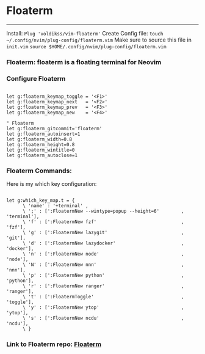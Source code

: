 # Floaterm

---

Install: `Plug 'voldikss/vim-floaterm'`
Create Config file: `touch ~/.config/nvim/plug-config/floaterm.vim`
Make sure to source this file in `init.vim`
`source $HOME/.config/nvim/plug-config/floaterm.vim`

### Floaterm: floaterm is a floating terminal for Neovim

### Configure Floaterm

```

let g:floaterm_keymap_toggle = '<F1>'
let g:floaterm_keymap_next   = '<F2>'
let g:floaterm_keymap_prev   = '<F3>'
let g:floaterm_keymap_new    = '<F4>'

" Floaterm
let g:floaterm_gitcommit='floaterm'
let g:floaterm_autoinsert=1
let g:floaterm_width=0.8
let g:floaterm_height=0.8
let g:floaterm_wintitle=0
let g:floaterm_autoclose=1

```

### Floaterm Commands:

Here is my which key configuration:

```

let g:which_key_map.t = {
      \ 'name' : '+terminal' ,
      \ ';' : [':FloatermNew --wintype=popup --height=6'        , 'terminal'],
      \ 'f' : [':FloatermNew fzf'                               , 'fzf'],
      \ 'g' : [':FloatermNew lazygit'                           , 'git'],
      \ 'd' : [':FloatermNew lazydocker'                        , 'docker'],
      \ 'n' : [':FloatermNew node'                              , 'node'],
      \ 'N' : [':FloatermNew nnn'                               , 'nnn'],
      \ 'p' : [':FloatermNew python'                            , 'python'],
      \ 'r' : [':FloatermNew ranger'                            , 'ranger'],
      \ 't' : [':FloatermToggle'                                , 'toggle'],
      \ 'y' : [':FloatermNew ytop'                              , 'ytop'],
      \ 's' : [':FloatermNew ncdu'                              , 'ncdu'],
      \ }

```

### Link to Floaterm repo: [Floaterm](https://github.com/voldikss/vim-floaterm)

